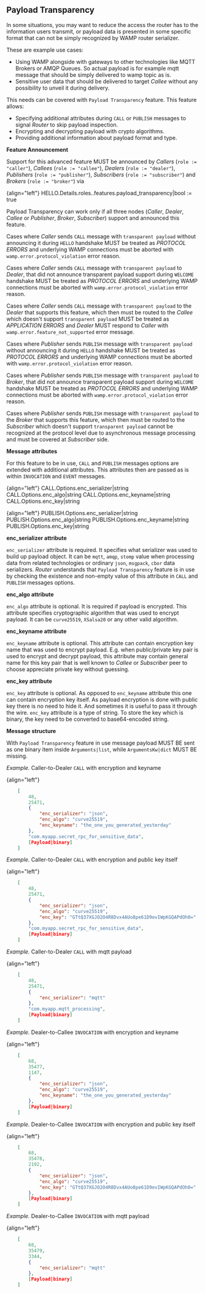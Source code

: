 ## Payload Transparency

In some situations, you may want to reduce the access the router has to the information users transmit, or
payload data is presented in some specific format that can not be simply recognized by WAMP router serializer.

These are example use cases:
* Using WAMP alongside with gateways to other technologies like MQTT Brokers or AMQP Queues. So actual payload 
  is for example mqtt message that should be simply delivered to wamp topic as is. 
* Sensitive user data that should be delivered to target *Callee* without any possibility to unveil it during delivery.

This needs can be covered with `Payload Transparency` feature. This feature allows:

* Specifying additional attributes during `CALL` or `PUBLISH` messages to signal *Router* to skip payload inspection.
* Encrypting and decrypting payload with crypto algorithms.
* Providing additional information about payload format and type.

[//]: # (* Signing payload with initiator crypto-sign to be sure that payload came from trusted source.)
[//]: # (this is for E2E Enc)

**Feature Announcement**

Support for this advanced feature MUST be announced by *Callers* (`role := "caller"`), *Callees* (`role := "callee"`),
*Dealers* (`role := "dealer"`), *Publishers* (`role := "publisher"`), *Subscribers* (`role := "subscriber"`) 
and *Brokers* (`role := "broker"`) via

{align="left"}
HELLO.Details.roles.<role>.features.payload_transparency|bool := true

Payload Transparency can work only if all three nodes (*Caller*, *Dealer*, *Callee* or
*Publisher*, *Broker*, *Subscriber*) support and announced this feature.

Cases where *Caller* sends `CALL` message with `transparent payload` without announcing it during `HELLO`
handshake MUST be treated as *PROTOCOL ERRORS* and underlying WAMP connections must be aborted with
`wamp.error.protocol_violation` error reason.

Cases where *Caller* sends `CALL` message with `transparent payload` to *Dealer*, that did not announce
transparent payload support during `WELCOME` handshake MUST be treated as *PROTOCOL ERRORS* and underlying WAMP
connections must be aborted with `wamp.error.protocol_violation` error reason.

Cases where *Caller* sends `CALL` message with `transparent payload` to the *Dealer* that supports this feature,
which then must be routed to the *Callee* which doesn't support `transparent payload` MUST be treated as 
*APPLICATION ERRORS* and *Dealer* MUST respond to *Caller* with `wamp.error.feature_not_supported` error message.

Cases where *Publisher* sends `PUBLISH` message with `transparent payload` without announcing it during `HELLO`
handshake MUST be treated as *PROTOCOL ERRORS* and underlying WAMP connections must be aborted with
`wamp.error.protocol_violation` error reason.

Cases where *Publisher* sends `PUBLISH` message with `transparent payload` to *Broker*, that did not announce
transparent payload support during `WELCOME` handshake MUST be treated as *PROTOCOL ERRORS* and underlying WAMP
connections must be aborted with `wamp.error.protocol_violation` error reason.

Cases where *Publisher* sends `PUBLISH` message with `transparent payload` to the *Broker* that supports this feature,
which then must be routed to the *Subscriber* which doesn't support `transparent payload` cannot be recognized at the
protocol level due to asynchronous message processing and must be covered at *Subscriber* side.

**Message attributes**

For this feature to be in use, `CALL` and `PUBLISH` messages options are extended with additional attributes. 
This attributes then are passed as is within `INVOCATION` and `EVENT` messages.

{align="left"}
        CALL.Options.enc_serializer|string
        CALL.Options.enc_algo|string
        CALL.Options.enc_keyname|string
        CALL.Options.enc_key|string


{align="left"}
        PUBLISH.Options.enc_serializer|string
        PUBLISH.Options.enc_algo|string
        PUBLISH.Options.enc_keyname|string
        PUBLISH.Options.enc_key|string


**enc_serializer attribute**

`enc_serializer` attribute is required. It specifies what serializer was used to build up payload object.
It can be `mqtt`, `amqp`, `stomp` value when processing data from related technologies or ordinary 
`json`, `msgpack`, `cbor` data serializers. *Router* understands that `Payload Transparency` feature is in use
by checking the existence and non-empty value of this attribute in `CALL` and `PUBLISH` messages options.

**enc_algo attribute**

`enc_algo` attribute is optional. It is required if payload is encrypted. This attribute specifies cryptographic
algorithm that was used to encrypt payload. It can be `curve25519`, `XSalsa20` or any other valid algorithm.

**enc_keyname attribute**

`enc_keyname` attribute is optional. This attribute can contain encryption key name that was used to encrypt payload.
E.g. when public/private key pair is used to encrypt and decrypt payload, this attribute may contain general name
for this key pair that is well known to *Callee* or *Subscriber* peer to choose appreciate private key without guessing.

**enc_key attribute**

`enc_key` attribute is optional. As opposed to `enc_keyname` attribute this one can contain encryption key itself.
As payload encryption is done with public key there is no need to hide it. And sometimes it is useful to pass it
through the wire. `enc_key` attribute is a type of string. To store the key which is binary, the key need to be
converted to base64-encoded string.

**Message structure**

With `Payload Transparency` feature in use message payload MUST BE sent as one binary item inside 
`Arguments|list`, while `ArgumentsKw|dict` MUST BE missing.

*Example.* Caller-to-Dealer `CALL` with encryption and keyname

{align="left"}
```json
    [
        48,
        25471,
        {
            "enc_serializer": "json",
            "enc_algo": "curve25519",
            "enc_keyname": "the_one_you_generated_yesterday"
        },
        "com.myapp.secret_rpc_for_sensitive_data",
        [Payload|binary]
    ]
```

*Example.* Caller-to-Dealer `CALL` with encryption and public key itself

{align="left"}
```json
    [
        48,
        25471,
        {
            "enc_serializer": "json",
            "enc_algo": "curve25519",
            "enc_key": "GTtQ37XGJO2O4R8Dvx4AUo8pe61D9evIWpKGQAPdOh0="
        },
        "com.myapp.secret_rpc_for_sensitive_data",
        [Payload|binary]
    ]
```

*Example.* Caller-to-Dealer `CALL` with mqtt payload

{align="left"}
```json
    [
        48,
        25471,
        {
            "enc_serializer": "mqtt"
        },
        "com.myapp.mqtt_processing",
        [Payload|binary]
    ]
```

*Example.* Dealer-to-Callee `INVOCATION` with encryption and keyname

{align="left"}
```json
    [
        68,
        35477,
        1147,
        {
            "enc_serializer": "json",
            "enc_algo": "curve25519",
            "enc_keyname": "the_one_you_generated_yesterday"
        },
        [Payload|binary]
    ]
```

*Example.* Dealer-to-Callee `INVOCATION` with encryption and public key itself

{align="left"}
```json
    [
        68,
        35478,
        2192,
        {
            "enc_serializer": "json",
            "enc_algo": "curve25519",
            "enc_key": "GTtQ37XGJO2O4R8Dvx4AUo8pe61D9evIWpKGQAPdOh0="
        },
        [Payload|binary]
    ]
```

*Example.* Dealer-to-Callee `INVOCATION` with mqtt payload

{align="left"}
```json
    [
        68,
        35479,
        3344,
        {
            "enc_serializer": "mqtt"
        },
        [Payload|binary]
    ]
```
